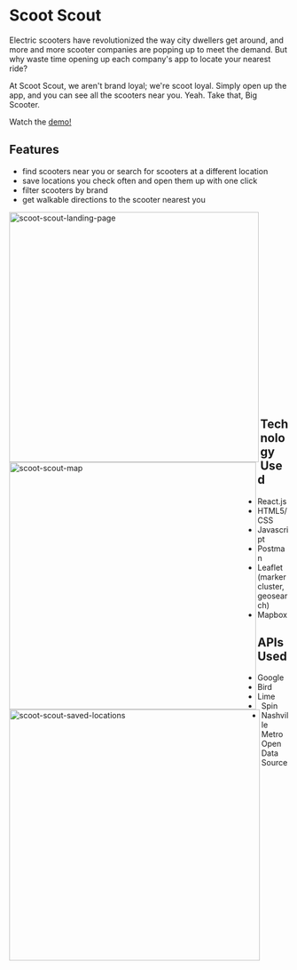 # Scoot Scout

Electric scooters have revolutionized the way city dwellers get around, and more and more scooter companies are popping up to meet the demand. But why waste time opening up each company's app to locate your nearest ride? 

At Scoot Scout, we aren't brand loyal; we're scoot loyal. Simply open up the app, and you can see all the scooters near you. Yeah. Take that, Big Scooter.

Watch the [demo!](https://youtu.be/BUvpbtT1OBQ "Scoot Scout video demo")

## Features
* find scooters near you or search for scooters at a different location
* save locations you check often and open them up with one click
* filter scooters by brand
* get walkable directions to the scooter nearest you

<img src="https://user-images.githubusercontent.com/46655107/60198858-394cb700-9808-11e9-9c9e-9563d7a909d4.jpg" alt="scoot-scout-landing-page" align="left" height="450">

<img src="https://user-images.githubusercontent.com/46655107/60198859-39e54d80-9808-11e9-8bac-4cfcdf9c699c.jpg" alt="scoot-scout-map" align="left" height="445">

<img src="https://user-images.githubusercontent.com/46655107/60198861-39e54d80-9808-11e9-97f5-bdb748ad9a18.jpg" alt="scoot-scout-saved-locations" align="left" height="452">


</br>
</br>
</br>
</br>
</br>
</br>
</br>
</br>
</br>
</br>
</br>
</br>
</br>
</br>
</br>
</br>
</br>
</br>
</br>
</br>

## Technology Used
* React.js
* HTML5/CSS
* Javascript
* Postman
* Leaflet (markercluster, geosearch)
* Mapbox

## APIs Used
* Google
* Bird
* Lime
* Spin
* Nashville Metro Open Data Source
